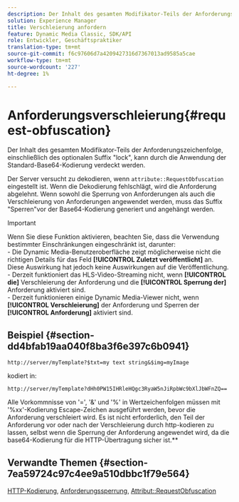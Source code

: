 ```yaml
---
description: Der Inhalt des gesamten Modifikator-Teils der Anforderungszeichenfolge, einschließlich des optionalen Suffix "lock", kann durch die Anwendung der Standard-Base64-Kodierung verdeckt werden.
solution: Experience Manager
title: Verschleierung anfordern
feature: Dynamic Media Classic, SDK/API
role: Entwickler, Geschäftspraktiker
translation-type: tm+mt
source-git-commit: f6c97606d7a4209427316d7367013ad9585a5cae
workflow-type: tm+mt
source-wordcount: '227'
ht-degree: 1%

---
```



# Anforderungsverschleierung{#request-obfuscation}

Der Inhalt des gesamten Modifikator-Teils der Anforderungszeichenfolge, einschließlich des optionalen Suffix &quot;lock&quot;, kann durch die Anwendung der Standard-Base64-Kodierung verdeckt werden.

Der Server versucht zu dekodieren, wenn `attribute::RequestObfuscation` eingestellt ist. Wenn die Dekodierung fehlschlägt, wird die Anforderung abgelehnt. Wenn sowohl die Sperrung von Anforderungen als auch die Verschleierung von Anforderungen angewendet werden, muss das Suffix &quot;Sperren&quot;vor der Base64-Kodierung generiert und angehängt werden.

>[!IMPORTANT]
>
>Wenn Sie diese Funktion aktivieren, beachten Sie, dass die Verwendung bestimmter Einschränkungen eingeschränkt ist, darunter:<br>- Die Dynamic Media-Benutzeroberfläche zeigt möglicherweise nicht die richtigen Details für das Feld **[!UICONTROL Zuletzt veröffentlicht]** an. Diese Auswirkung hat jedoch keine Auswirkungen auf die Veröffentlichung.<br>- Derzeit funktioniert das HLS-Video-Streaming nicht, wenn **[!UICONTROL die]** Verschleierung der Anforderung und die  **[!UICONTROL Sperrung der]** Anforderung aktiviert sind.<br>- Derzeit funktionieren einige Dynamic Media-Viewer nicht, wenn  **[!UICONTROL Verschleierung]** der Anforderung und Sperren der  **[!UICONTROL Anforderung]** aktiviert sind.

## Beispiel {#section-dd4bfab19aa040f8ba3f6e397c6b0941}

`http://server/myTemplate?$txt=my text string&$img=myImage`

kodiert in:

`http://server/myTemplate?dHh0PW15IHRleHQgc3RyaW5nJiRpbWc9bXlJbWFnZQ==`

Alle Vorkommnisse von &#39;=&#39;, &#39;&amp;&#39; und &#39;%&#39; in Wertzeichenfolgen müssen mit &#39;%xx&#39;-Kodierung Escape-Zeichen ausgeführt werden, bevor die Anforderung verschleiert wird. Es ist nicht erforderlich, den Teil der Anforderung vor oder nach der Verschleierung durch http-kodieren zu lassen, selbst wenn die Sperrung der Anforderung angewendet wird, da die base64-Kodierung für die HTTP-Übertragung sicher ist.**

## Verwandte Themen {#section-7ea59724c97c4ee9a510dbbc1f79e564}

[HTTP-Kodierung](../../../../../is-api/http-ref/image-serving-api-ref/c-http-protocol-reference/c-syntax-and-features/r-http-encoding.md#reference-bb34dd13f316462695448acfa8f92df7),  [Anforderungssperrung](../../../../../is-api/http-ref/image-serving-api-ref/c-http-protocol-reference/c-syntax-and-features/r-request-locking.md#reference-4177193d20774daab0dbf206a927844c),  [Attribut::RequestObfuscation](../../../../../is-api/image-catalog/image-serving-api-ref/c-image-catalog-reference/c-attributes-reference/r-requestobfuscation.md#reference-730a3330253343f893419ebd52baf0bd)

